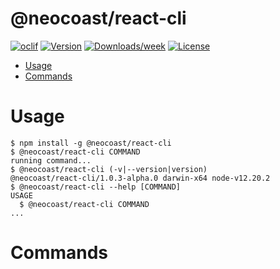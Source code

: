 @neocoast/react-cli
=========

[![oclif](https://img.shields.io/badge/cli-oclif-brightgreen.svg)](https://oclif.io)
[![Version](https://img.shields.io/npm/v/react-cli.svg)](https://npmjs.org/package/@neocoast/react-cli)
[![Downloads/week](https://img.shields.io/npm/dw/react-cli.svg)](https://npmjs.org/package/@neocoast/react-cli)
[![License](https://img.shields.io/npm/l/react-cli.svg)](https://github.com/NeoCoast/react-cli/blob/master/package.json)

<!-- toc -->
* [Usage](#usage)
* [Commands](#commands)
<!-- tocstop -->
# Usage
<!-- usage -->
```sh-session
$ npm install -g @neocoast/react-cli
$ @neocoast/react-cli COMMAND
running command...
$ @neocoast/react-cli (-v|--version|version)
@neocoast/react-cli/1.0.3-alpha.0 darwin-x64 node-v12.20.2
$ @neocoast/react-cli --help [COMMAND]
USAGE
  $ @neocoast/react-cli COMMAND
...
```
<!-- usagestop -->
# Commands
<!-- commands -->

<!-- commandsstop -->

